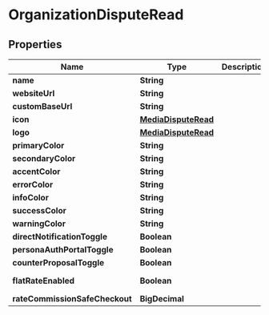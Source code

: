 

# OrganizationDisputeRead



## Properties

| Name | Type | Description | Notes |
|------------ | ------------- | ------------- | -------------|
|**name** | **String** |  |  [optional] |
|**websiteUrl** | **String** |  |  [optional] |
|**customBaseUrl** | **String** |  |  [optional] |
|**icon** | [**MediaDisputeRead**](MediaDisputeRead.md) |  |  [optional] |
|**logo** | [**MediaDisputeRead**](MediaDisputeRead.md) |  |  [optional] |
|**primaryColor** | **String** |  |  [optional] |
|**secondaryColor** | **String** |  |  [optional] |
|**accentColor** | **String** |  |  [optional] |
|**errorColor** | **String** |  |  [optional] |
|**infoColor** | **String** |  |  [optional] |
|**successColor** | **String** |  |  [optional] |
|**warningColor** | **String** |  |  [optional] |
|**directNotificationToggle** | **Boolean** |  |  |
|**personaAuthPortalToggle** | **Boolean** |  |  |
|**counterProposalToggle** | **Boolean** |  |  |
|**flatRateEnabled** | **Boolean** |  |  [optional] [readonly] |
|**rateCommissionSafeCheckout** | **BigDecimal** |  |  |



